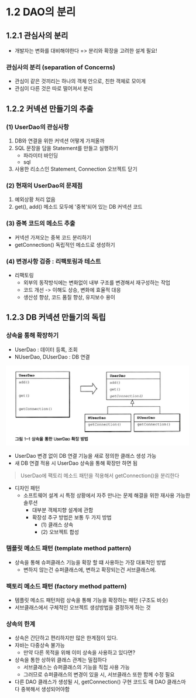 # 1.2 DAO의 분리

## 1.2.1 관심사의 분리

- 개발자는 변화를 대비해야한다 => 분리와 확장을 고려한 설계 필요!

### 관심사의 분리 (separation of Concerns)

- 관심이 같은 것끼리는 하나의 객체 안으로, 친한 객체로 모이게
- 관심이 다른 것은 따로 떨어져서 분리

## 1.2.2 커넥션 만들기의 추출

### (1) UserDao의 관심사항

1. DB와 연결을 위한 커넥션 어떻게 가져올까
2. SQL 문장을 담을 Statement를 만들고 실행하기
    - 파라미터 바인딩
    - sql
3. 사용한 리소스인 Statement, Connection 오브젝트 닫기

### (2) 현재의 UserDao의 문제점

1. 예외상황 처리 없음
2. get(), add() 메소드 모두에 '중복'되어 있는 DB 커넥션 코드

### (3) 중복 코드의 메소드 추출

- 커넥션 가져오는 중복 코드 분리하기
- getConnection() 독립적인 메소드로 생성하기

### (4) 변경사항 검증 : 리팩토링과 테스트

- 리팩토링
    - 외부의 동작방식에는 변화없이 내부 구조를 변경해서 재구성하는 작업
    - 코드 개선 -> 이해도 상승, 변화에 효율적 대응
    - 생산성 향상, 코드 품질 향상, 유지보수 용이

## 1.2.3 DB 커넥션 만들기의 독립

### 상속을 통해 확장하기

- UserDao : 데이터 등록, 조회
- NUserDao, DUserDao : DB 연결

<img alt="img_1.png" src="img_1.png" width="500"/>

- UserDao 변경 없이 DB 연결 기능을 새로 정의한 클래스 생성 가능
- 새 DB 연결 적용 시 UserDao 상속을 통해 확장만 하면 됨

> UserDao에 팩토리 메소드 패턴을 적용해서 getConnection()을 분리한다

- 디자인 패턴
    - 소프트웨어 설계 시 특정 상황에서 자주 만나는 문제 해결을 위한 재사용 가능한 솔루션
        - 대부분 객체지향 설계에 관함
        - 확장성 추구 방법은 보통 두 가지 방법
            - (1) 클래스 상속
            - (2) 오브젝트 합성

### 템플릿 메소드 패턴 (template method pattern)

- 상속을 통해 슈퍼클래스 기능을 확장 할 떄 사용하는 가장 대표적인 방법
    - 변하지 않는건 슈퍼클래스에, 변하고 확장되는건 서브클래스에.

### 팩토리 메소드 패턴 (factory method pattern)

- 템플릿 메소드 패턴처럼 상속을 통해 기능을 확장하는 패턴 (구조도 비슷)
- 서브클래스에서 구체적인 오브젝트 생성방법을 결정하게 하는 것

### 상속의 한계

- 상속은 간단하고 편리하지만 많은 한계점이 있다.
- 자바는 다중상속 불가능
    - 만약 다른 목적을 위해 이미 상속을 사용하고 있다면?
- 상속을 통한 상하위 클래스 관계는 밀접하다
    - 서브클래스는 슈퍼클래스의 기능을 직접 사용 가능
    - 그러므로 슈퍼클래스의 변경이 있을 시, 서브클래스 또한 함께 수정 필요
- 다른 DAO 클래스가 생성될 시, getConnection() 구현 코드도 매 DAO 클래스마다 중복해서 생성되어야함